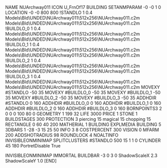NAME NUArchway011
ICON U_FrnOf17
BUILDING
SETANMPARAM -0 -0 1 0
LOCATION -0 -0 800 800
!STANDLO      1 0.4 Models\Bld\UNDED\NUArchway011\512x256\NUArchway011.c2m Models\Bld\UNDED\NUArchway011\512x256\NUArchway011.c2m 
!BUILDLO_0    1 0.4 Models\Bld\UNDED\NUArchway011\512x256\NUArchway011.c2m Models\Bld\UNDED\NUArchway011\512x256\NUArchway011.c2m 
!BUILDLO_1    1 0.4 Models\Bld\UNDED\NUArchway011\512x256\NUArchway011.c2m Models\Bld\UNDED\NUArchway011\512x256\NUArchway011.c2m 
!BUILDLO_2    1 0.4 Models\Bld\UNDED\NUArchway011\512x256\NUArchway011.c2m Models\Bld\UNDED\NUArchway011\512x256\NUArchway011.c2m 
!BUILDLO_3    1 0.4 Models\Bld\UNDED\NUArchway011\512x256\NUArchway011.c2m Models\Bld\UNDED\NUArchway011\512x256\NUArchway011.c2m 
MOVEXY #STANDLO    -50 35
MOVEXY #BUILDLO_0  -50 35
MOVEXY #BUILDLO_1  -50 35
MOVEXY #BUILDLO_2  -50 35
MOVEXY #BUILDLO_3  -50 35
ADDHDIR #STANDLO 0 160
ADDHDIR #BUILDLO_0 0 160
ADDHDIR #BUILDLO_1 0 160
ADDHDIR #BUILDLO_2 0 160
ADDHDIR #BUILDLO_3 0 160
BORNPOINTS3 2 0 0 0 100 80 0
GEOMETRY 1 199 32
LIFE     3000
PRICE 1 STONE 1
BUILDSTAGES 300
PROTECTION 3 piercing 15 magical 15 chopping 15
RECTANGLE    0 60 40 200
MATHERIAL 1 BUILDING
EXPLMEDIA BUILDING 5
3DBARS 1 -28 -3 15 25 50
INFO 3 8
COSTPERCENT 300
VISION 0
MFARM 200
ADDSHOTRADIUS 98
ROUNDLOCK 4
NOALTINFO
INVISIBLEONMINIMAP
SPLITCLUSTERS #STANDLO 500 15 1 1 0
CYLINDER 45 180
PortretDisable True

INVISIBLEONMINIMAP
IMMORTAL
BUILDBAR -3 0 3 0
ShadowScaleX 2.3
ShadowScaleY 1.0
[END]

